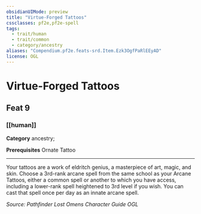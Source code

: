 ```yaml
---
obsidianUIMode: preview
title: "Virtue-Forged Tattoos"
cssclasses: pf2e,pf2e-spell
tags:
  - trait/human
  - trait/common
  - category/ancestry
aliases: "Compendium.pf2e.feats-srd.Item.Ezk3OgfPaRlEEyAD"
license: OGL
---
```

# Virtue-Forged Tattoos
## Feat 9
### [[human]]

**Category** ancestry; 



**Prerequisites** Ornate Tattoo
* * *
Your tattoos are a work of eldritch genius, a masterpiece of art, magic, and skin. Choose a 3rd-rank arcane spell from the same school as your Arcane Tattoos, either a common spell or another to which you have access, including a lower-rank spell heightened to 3rd level if you wish. You can cast that spell once per day as an innate arcane spell.

*Source: Pathfinder Lost Omens Character Guide*
*OGL*